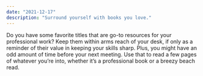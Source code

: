 ```yaml
---
date: "2021-12-17"
description: "Surround yourself with books you love."
---
```


Do you have some favorite titles that are go-to resources for your professional work? Keep them within arms reach of your desk, if only as a reminder of their value in keeping your skills sharp. Plus, you might have an odd amount of time before your next meeting. Use that to read a few pages of whatever you’re into, whether it’s a professional book or a breezy beach read.
